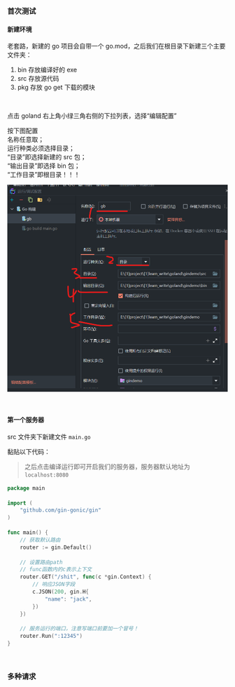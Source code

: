 ### 首次测试

#### 新建环境

老套路，新建的 go 项目会自带一个 go.mod，之后我们在根目录下新建三个主要文件夹：

1. bin 存放编译好的 exe
2. src 存放源代码
3. pkg 存放 go get 下载的模块

<br>

点击 goland 右上角小绿三角右侧的下拉列表，选择“编辑配置”

按下图配置  
名称任意取；  
运行种类必须选择目录；  
“目录”即选择新建的 src 包；  
“输出目录”即选择 bin 包；  
“工作目录”即根目录！！！

![](../../img/go/gin/g1/g14.png)

<br>

#### 第一个服务器

src 文件夹下新建文件 `main.go`

黏贴以下代码：

> 之后点击编译运行即可开启我们的服务器，服务器默认地址为 `localhost:8080`

```go
package main

import (
	"github.com/gin-gonic/gin"
)

func main() {
	// 获取默认路由
	router := gin.Default()

	// 设置路由path
	// func函数内的c表示上下文
	router.GET("/shit", func(c *gin.Context) {
		// 响应JSON字段
		c.JSON(200, gin.H{
			"name": "jack",
		})
	})

	// 服务运行的端口，注意写端口前要加一个冒号！
	router.Run(":12345")
}
```

<br>

### 多种请求
